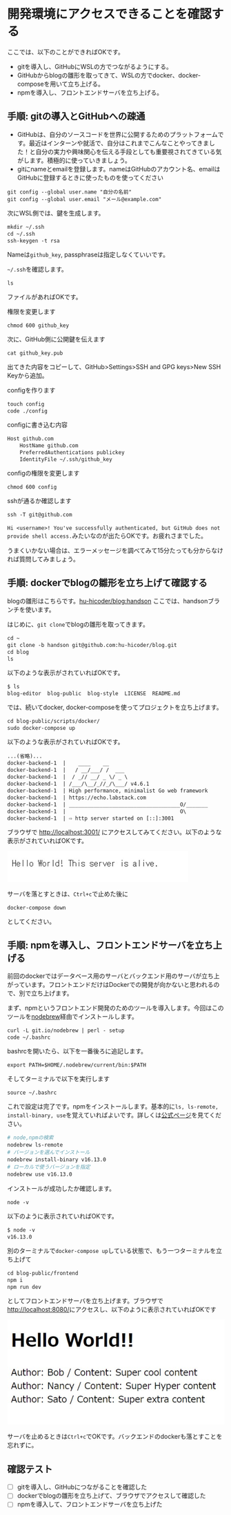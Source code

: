 # 開発環境にアクセスできることを確認する

ここでは、以下のことができればOKです。

- gitを導入し、GitHubにWSLの方でつながるようにする。
- GitHubからblogの雛形を取ってきて、WSLの方でdocker、docker-composeを用いて立ち上げる。
- npmを導入し、フロントエンドサーバを立ち上げる。

## 手順: gitの導入とGitHubへの疎通

- GitHubは、自分のソースコードを世界に公開するためのプラットフォームです。最近はインターンや就活で、自分はこれまでこんなことやってきました！と自分の実力や興味関心を伝える手段としても重要視されてきている気がします。積極的に使っていきましょう。
- gitにnameとemailを登録します。nameはGitHubのアカウント名、emailはGitHubに登録するときに使ったものを使ってください

```
git config --global user.name "自分の名前"
git config --global user.email "メール@example.com"
```

次にWSL側では、鍵を生成します。

```
mkdir ~/.ssh
cd ~/.ssh
ssh-keygen -t rsa
```

Nameは`github_key`, passphraseは指定しなくていいです。

`~/.ssh`を確認します。

```
ls
```

ファイルがあればOKです。

権限を変更します

```
chmod 600 github_key
```

次に、GitHub側に公開鍵を伝えます

```
cat github_key.pub
```

出てきた内容をコピーして、GitHub>Settings>SSH and GPG keys>New SSH Keyから追加。

configを作ります

```
touch config
code ./config
```

configに書き込む内容

```
Host github.com
    HostName github.com
    PreferredAuthentications publickey
    IdentityFile ~/.ssh/github_key
```

configの権限を変更します

```
chmod 600 config
```

sshが通るか確認します

```
ssh -T git@github.com
```

`Hi <username>! You've successfully authenticated, but GitHub does not provide shell access.`みたいなのが出たらOKです。お疲れさまでした。

うまくいかない場合は、エラーメッセージを調べてみて15分たっても分からなければ質問してみましょう。

## 手順: dockerでblogの雛形を立ち上げて確認する

blogの雛形はこちらです。[hu-hicoder/blog:handson](https://github.com/hu-hicoder/blog/tree/handson) ここでは、handsonブランチを使います。

はじめに、`git clone`でblogの雛形を取ってきます。

```
cd ~
git clone -b handson git@github.com:hu-hicoder/blog.git
cd blog
ls
```

以下のような表示がされていればOKです。

```
$ ls
blog-editor  blog-public  blog-style  LICENSE  README.md
```

では、続いてdocker, docker-composeを使ってプロジェクトを立ち上げます。

```
cd blog-public/scripts/docker/
sudo docker-compose up
```

以下のような表示がされていればOKです。

```
...(省略)...
docker-backend-1  |    ____    __
docker-backend-1  |   / __/___/ /  ___
docker-backend-1  |  / _// __/ _ \/ _ \
docker-backend-1  | /___/\__/_//_/\___/ v4.6.1
docker-backend-1  | High performance, minimalist Go web framework
docker-backend-1  | https://echo.labstack.com
docker-backend-1  | ____________________________________O/_______
docker-backend-1  |                                     O\
docker-backend-1  | ⇨ http server started on [::]:3001
```

ブラウザで [http://localhost:3001/](http://localhost:3001/) にアクセスしてみてください。以下のような表示がされていればOKです。

![image-4](./img/image-4.jpg)

サーバを落とすときは、`Ctrl+c`で止めた後に

```
docker-compose down
```

としてください。

## 手順: npmを導入し、フロントエンドサーバを立ち上げる

前回のdockerではデータベース用のサーバとバックエンド用のサーバが立ち上がっています。フロントエンドだけはDockerでの開発が向かないと思われるので、別で立ち上げます。

まず、npmというフロントエンド開発のためのツールを導入します。今回はこのツールを[nodebrew](https://github.com/hokaccha/nodebrew)経由でインストールします。

```
curl -L git.io/nodebrew | perl - setup
code ~/.bashrc
```

bashrcを開いたら、以下を一番後ろに追記します。

```
export PATH=$HOME/.nodebrew/current/bin:$PATH
```

そしてターミナルで以下を実行します

```
source ~/.bashrc
```

これで設定は完了です。npmをインストールします。基本的に`ls, ls-remote, install-binary, use`を覚えていればよいです。詳しくは[公式ページ](https://github.com/hokaccha/nodebrew)を見てください。

```sh
# node,npmの検索
nodebrew ls-remote
# バージョンを選んでインストール
nodebrew install-binary v16.13.0
# ローカルで使うバージョンを指定
nodebrew use v16.13.0
```

インストールが成功したか確認します。

```
node -v
```

以下のように表示されていればOKです。

```
$ node -v
v16.13.0
```

別のターミナルで`docker-compose up`している状態で、もう一つターミナルを立ち上げて

```
cd blog-public/frontend
npm i
npm run dev
```

としてフロントエンドサーバを立ち上げます。ブラウザで [http://localhost:8080/](http://localhost:8080/)にアクセスし、以下のように表示されていればOKです

![image-5](./img/image-5.jpg)

サーバを止めるときは`Ctrl+c`でOKです。バックエンドのdockerも落とすことを忘れずに。

## 確認テスト

- [ ] gitを導入し、GitHubにつながることを確認した
- [ ] dockerでblogの雛形を立ち上げて、ブラウザでアクセスして確認した
- [ ] npmを導入して、フロントエンドサーバを立ち上げた